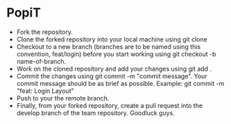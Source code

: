 # PopiT

* Fork the repository.
* Clone the forked repository into your local machine using git clone 
* Checkout to a new branch (branches are to be named using this convention, feat/login) before you start working using git checkout -b name-of-branch.
* Work on the cloned repository and add your changes using git add .
* Commit the changes using git commit -m "commit message". Your commit message should be as brief as possible. Example: git commit -m "feat: Login Layout"
* Push to your the remote branch.
* Finally, from your forked repository, create a pull request into the develop branch of the team repository. Goodluck guys.
